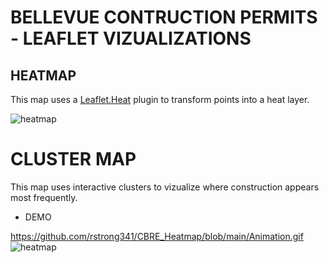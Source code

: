 # BELLEVUE CONTRUCTION PERMITS - LEAFLET VIZUALIZATIONS

## HEATMAP
This map uses a [Leaflet.Heat](https://github.com/Leaflet/Leaflet.heat) plugin
to transform points into a heat layer.

![heatmap](https://user-images.githubusercontent.com/74929838/136492427-de631c41-0176-417c-807b-40d4911df04b.PNG)


# CLUSTER MAP
This map uses interactive clusters to vizualize where construction appears most frequently.

* DEMO

https://github.com/rstrong341/CBRE_Heatmap/blob/main/Animation.gif
![heatmap](https://github.com/rstrong341/CBRE_Heatmap/blob/main/Animation.gif)
